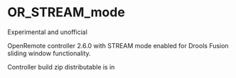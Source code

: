 # OR_STREAM_mode

Experimental and unofficial

OpenRemote controller 2.6.0 with STREAM mode enabled for Drools Fusion sliding window functionality.

Controller build zip distributable is in 
